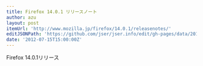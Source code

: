 ```yaml
---
title: Firefox 14.0.1 リリースノート
author: azu
layout: post
itemUrl: 'http://www.mozilla.jp/firefox/14.0.1/releasenotes/'
editJSONPath: 'https://github.com/jser/jser.info/edit/gh-pages/data/2012/07/index.json'
date: '2012-07-15T15:00:00Z'
---
```

Firefox 14.0.1リリース
